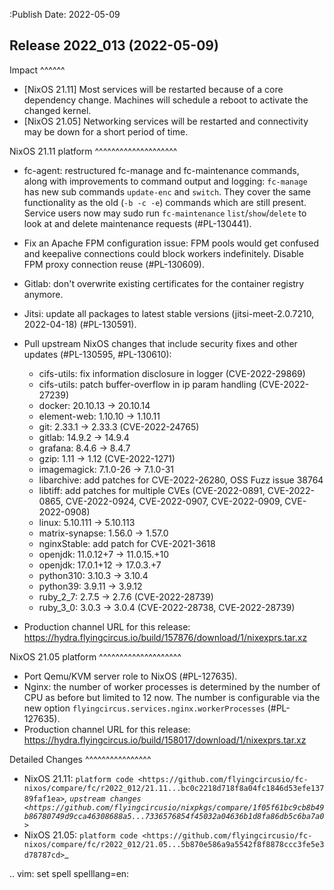 :Publish Date: 2022-05-09

Release 2022_013 (2022-05-09)
-----------------------------

Impact
^^^^^^

* [NixOS 21.11] Most services will be restarted because of a core dependency
  change. Machines will schedule a reboot to activate the changed kernel.
* [NixOS 21.05] Networking services will be restarted and connectivity may be
  down for a short period of time.

NixOS 21.11 platform
^^^^^^^^^^^^^^^^^^^^

* fc-agent: restructured fc-manage and fc-maintenance commands, along with
  improvements to command output and logging: ``fc-manage`` has new sub commands
  ``update-enc`` and ``switch``. They cover the same functionality as the old
  (``-b -c -e``) commands which are still present. Service users now may sudo
  run ``fc-maintenance`` ``list``/``show``/``delete`` to look at and delete
  maintenance requests (#PL-130441).
* Fix an Apache FPM configuration issue: FPM pools would get confused and
  keepalive connections could block workers indefinitely. Disable FPM proxy
  connection reuse (#PL-130609).
* Gitlab: don't overwrite existing certificates for the container registry anymore.
* Jitsi: update all packages to latest stable versions
  (jitsi-meet-2.0.7210, 2022-04-18) (#PL-130591).
* Pull upstream NixOS changes that include security fixes and other
  updates (#PL-130595, #PL-130610):

    * cifs-utils: fix information disclosure in logger (CVE-2022-29869)
    * cifs-utils: patch buffer-overflow in ip param handling (CVE-2022-27239)
    * docker: 20.10.13 -> 20.10.14
    * element-web: 1.10.10 -> 1.10.11
    * git: 2.33.1 -> 2.33.3 (CVE-2022-24765)
    * gitlab: 14.9.2 -> 14.9.4
    * grafana: 8.4.6 -> 8.4.7
    * gzip: 1.11 -> 1.12 (CVE-2022-1271)
    * imagemagick: 7.1.0-26 -> 7.1.0-31
    * libarchive: add patches for CVE-2022-26280, OSS Fuzz issue 38764
    * libtiff: add patches for multiple CVEs (CVE-2022-0891, CVE-2022-0865, CVE-2022-0924, CVE-2022-0907, CVE-2022-0909, CVE-2022-0908)
    * linux: 5.10.111 -> 5.10.113
    * matrix-synapse: 1.56.0 -> 1.57.0
    * nginxStable: add patch for CVE-2021-3618
    * openjdk: 11.0.12+7 -> 11.0.15.+10
    * openjdk: 17.0.1+12 -> 17.0.3.+7
    * python310: 3.10.3 -> 3.10.4
    * python39: 3.9.11 -> 3.9.12
    * ruby_2_7: 2.7.5 -> 2.7.6 (CVE-2022-28739)
    * ruby_3_0: 3.0.3 -> 3.0.4 (CVE-2022-28738, CVE-2022-28739)

* Production channel URL for this release: https://hydra.flyingcircus.io/build/157876/download/1/nixexprs.tar.xz

NixOS 21.05 platform
^^^^^^^^^^^^^^^^^^^^

* Port Qemu/KVM server role to NixOS (#PL-127635).
* Nginx: the number of worker processes is determined by the number of CPU as
  before but limited to 12 now. The number is configurable via the new option
  ``flyingcircus.services.nginx.workerProcesses`` (#PL-127635).
* Production channel URL for this release: https://hydra.flyingcircus.io/build/158017/download/1/nixexprs.tar.xz


Detailed Changes
^^^^^^^^^^^^^^^^

* NixOS 21.11: `platform code <https://github.com/flyingcircusio/fc-nixos/compare/fc/r2022_012/21.11...bc0c2218d718f8a04fc1846d53efe13789faf1ea>`_,
  `upstream changes <https://github.com/flyingcircusio/nixpkgs/compare/1f05f61bc9cb8b49b86780749d9cca46308688a5...7336576854f45032a04636b1d8fa86db5c6ba7a0>`_
* NixOS 21.05: `platform code <https://github.com/flyingcircusio/fc-nixos/compare/fc/r2022_012/21.05...5b870e586a9a5542f8f8878ccc3fe5e3d78787cd>`_

.. vim: set spell spelllang=en:
